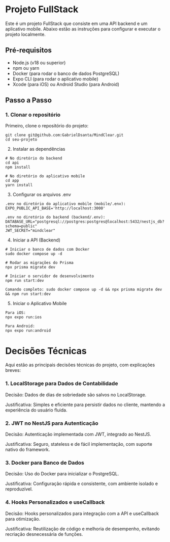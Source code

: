 # Projeto FullStack

Este é um projeto FullStack que consiste em uma API backend e um aplicativo mobile. Abaixo estão as instruções para configurar e executar o projeto localmente.

## Pré-requisitos

- Node.js (v18 ou superior)
- npm ou yarn
- Docker (para rodar o banco de dados PostgreSQL)
- Expo CLI (para rodar o aplicativo mobile)
- Xcode (para iOS) ou Android Studio (para Android)

## Passo a Passo

### 1. Clonar o repositório

Primeiro, clone o repositório do projeto:

```
git clone git@github.com:GabrielDsanta/MindClear.git
cd seu-projeto
```
2. Instalar as dependências

```
# No diretório do backend
cd api
npm install

# No diretório do aplicativo mobile
cd app
yarn install
```

3. Configurar os arquivos .env

```
.env no diretório do aplicativo mobile (mobile/.env):
EXPO_PUBLIC_API_BASE='http://localhost:3000'

.env no diretório do backend (backend/.env):
DATABASE_URL="postgresql://postgres:postgres@localhost:5432/nestjs_db?schema=public"
JWT_SECRET="mindclear"
```

4. Iniciar a API (Backend)
```
# Iniciar o banco de dados com Docker
sudo docker compose up -d

# Rodar as migrações do Prisma
npx prisma migrate dev

# Iniciar o servidor de desenvolvimento
npm run start:dev

Comando completo: sudo docker compose up -d && npx prisma migrate dev && npm run start:dev
```
5. Iniciar o Aplicativo Mobile
```
Para iOS:
npx expo run:ios

Para Android:
npx expo run:android
```
# Decisões Técnicas
Aqui estão as principais decisões técnicas do projeto, com explicações breves:

### 1. LocalStorage para Dados de Contabilidade
Decisão: Dados de dias de sobriedade são salvos no LocalStorage.

Justificativa: Simples e eficiente para persistir dados no cliente, mantendo a experiência do usuário fluida.

### 2. JWT no NestJS para Autenticação
Decisão: Autenticação implementada com JWT, integrado ao NestJS.

Justificativa: Seguro, stateless e de fácil implementação, com suporte nativo do framework.

### 3. Docker para Banco de Dados
Decisão: Uso do Docker para inicializar o PostgreSQL.

Justificativa: Configuração rápida e consistente, com ambiente isolado e reproduzível.

### 4. Hooks Personalizados e useCallback
Decisão: Hooks personalizados para integração com a API e useCallback para otimização.

Justificativa: Reutilização de código e melhoria de desempenho, evitando recriação desnecessária de funções.

